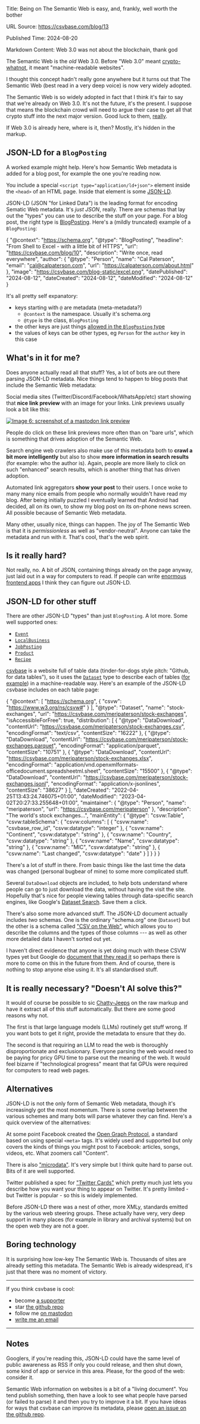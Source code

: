 Title: Being on The Semantic Web is easy, and, frankly, well worth the bother

URL Source: https://csvbase.com/blog/13

Published Time: 2024-08-20

Markdown Content:
Web 3.0 was not about the blockchain, thank god

The Semantic Web is the _old_ Web 3.0. Before "Web 3.0" meant [crypto-whatnot](https://en.wikipedia.org/wiki/Web3), it meant "machine-readable websites".

I thought this concept hadn't really gone anywhere but it turns out that The Semantic Web (best read in a very deep voice) is now very widely adopted.

The Semantic Web is so widely adopted in fact that I think it's fair to say that we're already on Web 3.0. It's not the future, it's the present. I suppose that means the blockchain crowd will need to argue their case to get all that crypto stuff into the next major version. Good luck to them, [really](https://calpaterson.com/blockchain.html).

If Web 3.0 is already here, where is it, then? Mostly, it's hidden in the markup.

JSON-LD for a `BlogPosting`
---------------------------

A worked example might help. Here's how Semantic Web metadata is added for a blog post, for example the one you're reading now.

You include a special `<script type="application/ld+json">` element inside the `<head>` of an HTML page. Inside that element is some [JSON-LD](https://en.wikipedia.org/wiki/JSON-LD).

JSON-LD (JSON "for Linked Data") is the leading format for encoding Sematic Web metadata. It's _just JSON_, really. There are schemas that lay out the "types" you can use to describe the stuff on your page. For a blog post, the right type is [BlogPosting](https://schema.org/BlogPosting). Here's a (mildly truncated) example of a `BlogPosting`:

{
    "@context": "https://schema.org",
    "@type": "BlogPosting",
    "headline": "From Shell to Excel - with a little bit of HTTPS",
    "url": "https://csvbase.com/blog/10",
    "description": "Write once, read everywhere",
    "author": {
        "@type": "Person",
        "name": "Cal Paterson",
        "email": "cal@calpaterson.com",
        "url": "https://calpaterson.com/about.html"
    },
    "image": "https://csvbase.com/blog-static/excel.png",
    "datePublished": "2024-08-12",
    "dateCreated": "2024-08-12",
    "dateModified": "2024-08-12"
}

It's all pretty self expanatory:

*   keys starting with `@` are metadata (meta-metadata?)
    *   `@context` is the namespace. Usually it's schema.org
    *   `@type` is the class, `BlogPosting`
*   the other keys are just things [allowed in the `BlogPosting` type](https://schema.org/BlogPosting)
*   the values of keys can be other types, eg `Person` for the `author` key in this case

What's in it for me?
--------------------

Does anyone actually read all that stuff? Yes, a lot of bots are out there parsing JSON-LD metadata. Nice things tend to happen to blog posts that include the Semantic Web metadata:

Social media sites (Twitter/Discord/Facebook/WhatsApp/etc) start showing that **nice link preview** with an image for your links. Link previews usually look a bit like this:

[![Image 6: screenshot of a mastodon link preview](https://csvbase.com/blog-static/mastodon-link-preview.png)](https://fosstodon.org/@calpaterson/112953513297517114)

People do click on these link previews more often than on "bare urls", which is something that drives adoption of the Semantic Web.

Search engine web crawlers also make use of this metadata both to **crawl a bit more intelligently** but also to show **more information in search results** (for example: who the author is). Again, people are more likely to click on such "enhanced" search results, which is another thing that has driven adoption.

Automated link aggregators **show your post** to their users. I once woke to many many nice emails from people who normally wouldn't have read my blog. After being initially puzzled I eventually learned that Android had decided, all on its own, to show my blog post on its on-phone news screen. All possible because of Semantic Web metadata.

Many other, usually nice, things can happen. The joy of The Semantic Web is that it is _permissionless_ as well as "vendor-neutral". Anyone can take the metadata and run with it. That's cool, that's the web spirit.

Is it really hard?
------------------

Not really, no. A bit of JSON, containing things already on the page anyway, just laid out in a way for computers to read. If people can write [enormous frontend apps](https://infrequently.org/series/reckoning/) I think they can figure out JSON-LD.

JSON-LD for other stuff
-----------------------

There are other JSON-LD "types" than just `BlogPosting`. A lot more. Some well supported ones:

*   [`Event`](https://schema.org/Event)
*   [`LocalBusiness`](https://schema.org/LocalBusiness)
*   [`JobPosting`](https://schema.org/JobPosting)
*   [`Product`](https://schema.org/Product)
*   [`Recipe`](https://schema.org/Recipe)

[csvbase](https://csvbase.com/about) is a website full of table data (tinder-for-dogs style pitch: "Github, for data tables"), so it uses the [`Dataset`](https://schema.org/Dataset) type to describe each of tables ([for example](https://csvbase.com/meripaterson/stock-exchanges)) in a machine-readable way. Here's an example of the JSON-LD csvbase includes on each table page:

{
    "@context": \[
        "https://schema.org",
        {
            "csvw": "https://www.w3.org/ns/csvw#"
        }
    \],
    "@type": "Dataset",
    "name": "stock-exchanges",
    "url": "https://csvbase.com/meripaterson/stock-exchanges",
    "isAccessibleForFree": true,
    "distribution": \[
        {
            "@type": "DataDownload",
            "contentUrl": "https://csvbase.com/meripaterson/stock-exchanges.csv",
            "encodingFormat": "text/csv",
            "contentSize": "16222"
        },
        {
            "@type": "DataDownload",
            "contentUrl": "https://csvbase.com/meripaterson/stock-exchanges.parquet",
            "encodingFormat": "application/parquet",
            "contentSize": "10751"
        },
        {
            "@type": "DataDownload",
            "contentUrl": "https://csvbase.com/meripaterson/stock-exchanges.xlsx",
            "encodingFormat": "application/vnd.openxmlformats-officedocument.spreadsheetml.sheet",
            "contentSize": "15500"
        },
        {
            "@type": "DataDownload",
            "contentUrl": "https://csvbase.com/meripaterson/stock-exchanges.jsonl",
            "encodingFormat": "application/x-jsonlines",
            "contentSize": "38627"
        }
    \],
    "dateCreated": "2022-04-25T13:43:24.746075+01:00",
    "dateModified": "2023-04-02T20:27:33.255648+01:00",
    "maintainer": {
        "@type": "Person",
        "name": "meripaterson",
        "url": "https://csvbase.com/meripaterson"
    },
    "description": "The world's stock exchanges...",
    "mainEntity": {
        "@type": "csvw:Table",
        "csvw:tableSchema": {
            "csvw:columns": \[
                {
                    "csvw:name": "csvbase\_row\_id",
                    "csvw:datatype": "integer"
                },
                {
                    "csvw:name": "Continent",
                    "csvw:datatype": "string"
                },
                {
                    "csvw:name": "Country",
                    "csvw:datatype": "string"
                },
                {
                    "csvw:name": "Name",
                    "csvw:datatype": "string"
                },
                {
                    "csvw:name": "MIC",
                    "csvw:datatype": "string"
                },
                {
                    "csvw:name": "Last changed",
                    "csvw:datatype": "date"
                }
            \]
        }
    }
}

There's a lot of stuff in there. From basic things like the last time the data was changed (personal bugbear of mine) to some more complicated stuff.

Several `DataDownload` objects are included, to help bots understand where people can go to just download the data, without having the visit the site. Hopefully that's nice for people viewing tables through data-specific search engines, like Google's [Dataset Search](https://datasetsearch.research.google.com/). Save them a click.

There's also some more advanced stuff. The JSON-LD document actually includes _two_ schemas. One is the ordinary "schema.org" one (`Dataset`) but the other is a schema called ["CSV on the Web"](https://www.w3.org/TR/tabular-data-primer/), which allows you to describe the columns and the types of those columns --- as well as other more detailed data I haven't sorted out yet.

I haven't direct evidence that anyone is yet doing much with these CSVW types yet but Google do [document that they read it](https://developers.google.com/search/docs/appearance/structured-data/dataset#tabular) so perhaps there is more to come on this in the future from them. And of course, there is nothing to stop anyone else using it. It's all standardised stuff.

It is really necessary? "Doesn't AI solve this?"
------------------------------------------------

It would of course be possible to sic [Chatty-Jeeps](https://en.wikipedia.org/wiki/ChatGPT) on the raw markup and have it extract all of this stuff automatically. But there are some good reasons why not.

The first is that large language models (LLMs) routinely get stuff wrong. If you want bots to get it right, provide the metadata to ensure that they do.

The second is that requiring an LLM to read the web is thoroughly disproportionate and exclusionary. Everyone parsing the web would need to be paying for pricy GPU time to parse out the meaning of the web. It would feel bizarre if "technological progress" meant that fat GPUs were required for computers to read web pages.

Alternatives
------------

JSON-LD is not the only form of Semantic Web metadata, though it's increasingly got the most momentum. There is some overlap between the various schemes and many bots will parse whatever they can find. Here's a quick overview of the alternatives:

At some point Facebook created the [Open Graph Protocol](https://ogp.me/), a standard based on using special `<meta>` tags. It's widely used and supported but only covers the kinds of things you might post to Facebook: articles, songs, videos, etc. What zoomers call "Content".

There is also ["microdata"](https://en.wikipedia.org/wiki/Microdata_(HTML)). It's very simple but I think quite hard to parse out. Bits of it are well supported.

Twitter published a spec for ["Twitter Cards"](https://developer.x.com/en/docs/twitter-for-websites/cards/overview/abouts-cards) which pretty much just lets you describe how you want your thing to appear on Twitter. It's pretty limited - but Twitter is popular - so this is widely implemented.

Before JSON-LD there was a nest of other, more XMLy, standards emitted by the various web steering groups. These actually have very, very deep support in many places (for example in library and archival systems) but on the open web they are not a goer.

Boring technology
-----------------

It is surprising how low-key The Semantic Web is. Thousands of sites are already setting this metadata. The Semantic Web is already widespread, it's just that there was no moment of victory.

* * *

If you think csvbase is cool:

*   become [a supporter](https://csvbase.com/billing/pricing)
*   star [the github repo](https://github.com/calpaterson/csvbase)
*   follow me [on mastodon](https://fosstodon.org/@calpaterson)
*   [write me an email](mailto:cal@calpaterson.com)

* * *

Notes
-----

Googlers, if you're reading this, JSON-LD could have the same level of public awareness as RSS if only you could release, and then shut down, some kind of app or service in this area. Please, for the good of the web: consider it.

Semantic Web information on websites is a bit of a "living document". You tend publish something, then have a look to see what people have parsed (or failed to parse) it and then you try to improve it a bit. If you have ideas for ways that csvbase can improve its metadata, please [open an issue on the github repo](https://github.com/calpaterson/csvbase/issues).
